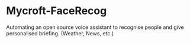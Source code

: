 # Mycroft-FaceRecog
Automating an open source voice assistant to recognise people and give personalised briefing. (Weather, News, etc.)
